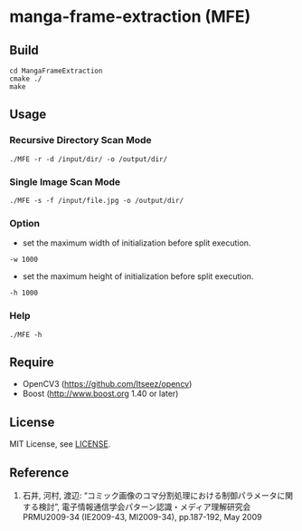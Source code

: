 manga-frame-extraction (MFE)
======================

## Build
```
cd MangaFrameExtraction
cmake ./
make
```

## Usage
###  Recursive Directory Scan Mode
```
./MFE -r -d /input/dir/ -o /output/dir/
```
###  Single Image Scan Mode
```
./MFE -s -f /input/file.jpg -o /output/dir/
```
###  Option
* set the maximum width of initialization before split execution.
```
-w 1000
```
* set the maximum height of initialization before split execution.
```
-h 1000
```
### Help
```
./MFE -h
```

## Require
*  OpenCV3 (https://github.com/Itseez/opencv)
*  Boost (http://www.boost.org 1.40 or later)

## License
MIT License, see [LICENSE](./LICENSE).

## Reference
1. 石井, 河村, 渡辺: “コミック画像のコマ分割処理における制御パラメータに関する検討”, 電子情報通信学会パターン認識・メディア理解研究会 PRMU2009-34 (IE2009-43, MI2009-34), pp.187-192, May 2009
